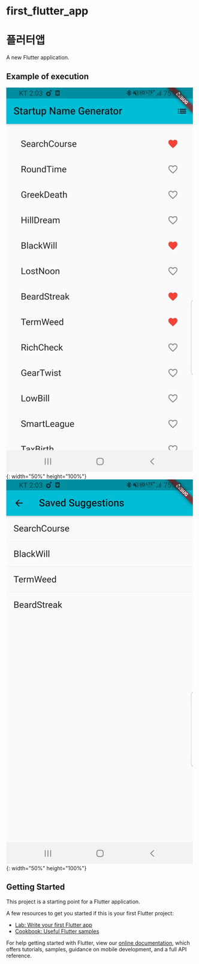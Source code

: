 # first_flutter_app
# 플러터앱 

A new Flutter application.

## Example of execution
![main](./1.jpg){: width="50%" height="100%"}![main2](./2.jpg){: width="50%" height="100%"}


## Getting Started

This project is a starting point for a Flutter application.

A few resources to get you started if this is your first Flutter project:

- [Lab: Write your first Flutter app](https://flutter.dev/docs/get-started/codelab)
- [Cookbook: Useful Flutter samples](https://flutter.dev/docs/cookbook)

For help getting started with Flutter, view our
[online documentation](https://flutter.dev/docs), which offers tutorials,
samples, guidance on mobile development, and a full API reference.
